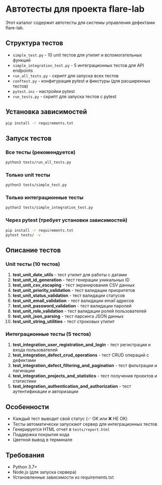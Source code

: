 # Автотесты для проекта flare-lab

Этот каталог содержит автотесты для системы управления дефектами flare-lab.

## Структура тестов

- `simple_test.py` - 10 unit тестов для утилит и вспомогательных функций
- `simple_integration_test.py` - 5 интеграционных тестов для API endpoints
- `run_all_tests.py` - скрипт для запуска всех тестов
- `conftest.py` - конфигурация pytest и фикстуры (для расширенных тестов)
- `pytest.ini` - настройки pytest
- `run_tests.py` - скрипт для запуска тестов с pytest

## Установка зависимостей

```bash
pip install -r requirements.txt
```

## Запуск тестов

### Все тесты (рекомендуется)
```bash
python3 tests/run_all_tests.py
```

### Только unit тесты
```bash
python3 tests/simple_test.py
```

### Только интеграционные тесты
```bash
python3 tests/simple_integration_test.py
```

### Через pytest (требует установки зависимостей)
```bash
pip install -r requirements.txt
pytest tests/ -v
```

## Описание тестов

### Unit тесты (10 тестов)
1. **test_unit_date_utils** - тест утилит для работы с датами
2. **test_unit_id_generation** - тест генерации уникальных ID
3. **test_unit_csv_escaping** - тест экранирования CSV данных
4. **test_unit_priority_validation** - тест валидации приоритетов
5. **test_unit_status_validation** - тест валидации статусов
6. **test_unit_email_validation** - тест валидации email адресов
7. **test_unit_password_validation** - тест валидации паролей
8. **test_unit_role_validation** - тест валидации ролей пользователей
9. **test_unit_json_parsing** - тест парсинга JSON данных
10. **test_unit_string_utilities** - тест строковых утилит

### Интеграционные тесты (5 тестов)
1. **test_integration_user_registration_and_login** - тест регистрации и входа пользователей
2. **test_integration_defect_crud_operations** - тест CRUD операций с дефектами
3. **test_integration_defect_filtering_and_pagination** - тест фильтрации и пагинации
4. **test_integration_projects_and_statistics** - тест получения проектов и статистики
5. **test_integration_authentication_and_authorization** - тест аутентификации и авторизации

## Особенности

- Каждый тест выводит свой статус (✅ OK или ❌ НЕ OK)
- Тесты автоматически запускают сервер для интеграционных тестов
- Генерируется HTML отчет в `tests/report.html`
- Поддержка покрытия кода
- Цветной вывод в терминале

## Требования

- Python 3.7+
- Node.js (для запуска сервера)
- Установленные зависимости из requirements.txt
